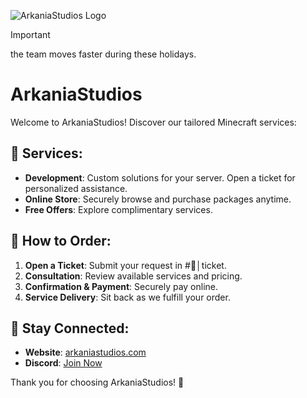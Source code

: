 ![ArkaniaStudios Logo](https://cdn.discordapp.com/attachments/1058448782481690714/1233888565218246776/arkaniatypo.png?ex=662ebbc6&is=662d6a46&hm=49b5e58f25d0508348870f67d3659fb4dde83669fd54d4ea5974af24d3df0d2b&)
> [!IMPORTANT]
> the team moves faster during these holidays.
# ArkaniaStudios

Welcome to ArkaniaStudios! Discover our tailored Minecraft services:

## 🛒 Services:
- **Development**: Custom solutions for your server. Open a ticket for personalized assistance.
- **Online Store**: Securely browse and purchase packages anytime.
- **Free Offers**: Explore complimentary services.

## 💼 How to Order:
1. **Open a Ticket**: Submit your request in #📨│ticket.
2. **Consultation**: Review available services and pricing.
3. **Confirmation & Payment**: Securely pay online.
4. **Service Delivery**: Sit back as we fulfill your order.

## 📢 Stay Connected:
- **Website**: [arkaniastudios.com](https://arkaniastudios.com)
- **Discord**: [Join Now](https://discord.gg/n32uQGQVeE)

Thank you for choosing ArkaniaStudios! 🌟
